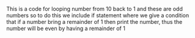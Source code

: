This is a code for looping number from 10 back to 1 and these are odd numbers so to do this we include if statement where we give a condition that if a number bring a remainder of 1 then print the number, thus the number will be even by having a remainder of 1
